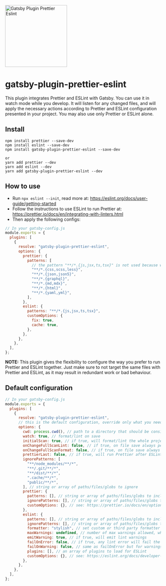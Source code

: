 <img alt="Gatsby Plugin Prettier Eslint" src="https://raw.githubusercontent.com/andreabreu-me/gatsby-plugin-prettier-eslint/master/images/gatsby-plugin-prettier-eslint.jpg" height="200" />

# gatsby-plugin-prettier-eslint

This plugin integrates Prettier and ESLint with Gatsby. You can use it in watch mode while you develop. It will listen for any changed files, and will apply the necessary actions according to Prettier and ESLint configuration presented in your project. You may also use only Prettier or ESLint alone.

## Install

```
npm install prettier --save-dev
npm install eslint --save-dev
npm install gatsby-plugin-prettier-eslint --save-dev

or
yarn add prettier --dev
yarn add eslint --dev
yarn add gatsby-plugin-prettier-eslint --dev
```

## How to use

- Run `npx eslint --init`, read more at: https://eslint.org/docs/user-guide/getting-started
- Follow the instructions to use ESLint to run Prettier at: https://prettier.io/docs/en/integrating-with-linters.html
- Then apply the following configs:

```javascript
// In your gatsby-config.js
module.exports = {
  plugins: [
    {
      resolve: "gatsby-plugin-prettier-eslint",
      options: {
        prettier: {
          patterns: [
            // the pattern "**/*.{js,jsx,ts,tsx}" is not used because we will rely on `eslint --fix`
            "**/*.{css,scss,less}",
            "**/*.{json,json5}",
            "**/*.{graphql}",
            "**/*.{md,mdx}",
            "**/*.{html}",
            "**/*.{yaml,yml}",
          ],
        },
        eslint: {
          patterns: "**/*.{js,jsx,ts,tsx}",
          customOptions: {
            fix: true,
            cache: true,
          },
        },
      },
    },
  ],
};
```

<b>NOTE:</b> This plugin gives the flexibility to configure the way you prefer to run Prettier and ESLint together. Just make sure to not target the same files with Prettier and ESLint, as it may result in redundant work or bad behaviour.

## Default configuration

```javascript
// In your gatsby-config.js
module.exports = {
  plugins: [
    {
      resolve: "gatsby-plugin-prettier-eslint",
      // this is the default configuration, override only what you need
      options: {
        cwd: process.cwd(), // path to a directory that should be considered as the current working directory
        watch: true, // format/lint on save
        initialScan: true, // if true, will format/lint the whole project on Gatsby startup
        onChangeFullScanLint: false, // if true, on file save always perform full scan lint
        onChangeFullScanFormat: false, // if true, on file save always perform full scan format
        prettierLast: false, // if true, will run Prettier after ESLint
        ignorePatterns: [
          "**/node_modules/**/*",
          "**/.git/**/*",
          "**/dist/**/*",
          ".cache/**/*",
          "public/**/*",
        ], // string or array of paths/files/globs to ignore
        prettier: {
          patterns: [], // string or array of paths/files/globs to include related only to Prettier
          ignorePatterns: [], // string or array of paths/files/globs to exclude related only to Prettier
          customOptions: {}, // see: https://prettier.io/docs/en/options.html
        },
        eslint: {
          patterns: [], // string or array of paths/files/globs to include related only to ESLint
          ignorePatterns: [], // string or array of paths/files/globs to exclude related only to ESLint
          formatter: "stylish", // set custom or third party formatter
          maxWarnings: undefined, // number of max warnings allowed, when exceed it will fail Gatsby build
          emitWarning: true, // if true, will emit lint warnings
          failOnError: false, // if true, any lint error will fail the build, you may set true only in your prod config
          failOnWarning: false, // same as failOnError but for warnings
          plugins: [], // an array of plugins to load for ESLint
          customOptions: {}, // see: https://eslint.org/docs/developer-guide/nodejs-api#cliengine
        },
      },
    },
  ],
};
```
